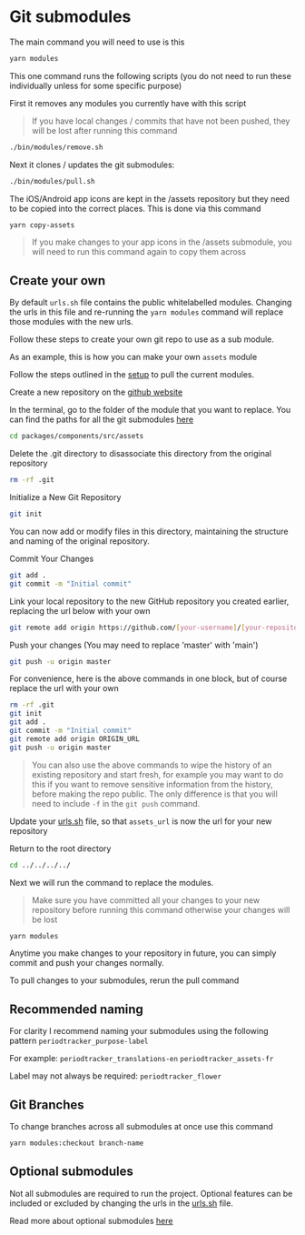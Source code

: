 # Git submodules

The main command you will need to use is this

```bash
yarn modules
```

This one command runs the following scripts (you do not need to run these individually unless for some specific purpose)

First it removes any modules you currently have with this script

> If you have local changes / commits that have not been pushed, they will be lost after running this command

```bash
./bin/modules/remove.sh
```

Next it clones / updates the git submodules:

```bash
./bin/modules/pull.sh
```

The iOS/Android app icons are kept in the /assets repository but they need to be copied into the correct places. This is done via this command

```bash
yarn copy-assets
```

> If you make changes to your app icons in the /assets submodule, you will need to run this command again to copy them across

## Create your own

By default `urls.sh` file contains the public whitelabelled modules. Changing the urls in this file and re-running the `yarn modules` command will replace those modules with the new urls.

Follow these steps to create your own git repo to use as a sub module.

As an example, this is how you can make your own `assets` module

Follow the steps outlined in the [setup](./setup.md#modules) to pull the current modules.

Create a new repository on the [github website](https://github.com/new)

In the terminal, go to the folder of the module that you want to replace. You can find the paths for all the git submodules [here](../bin//modules/paths.sh)

```bash
cd packages/components/src/assets
```

Delete the .git directory to disassociate this directory from the original repository

```bash
rm -rf .git
```

Initialize a New Git Repository

```bash
git init
```

You can now add or modify files in this directory, maintaining the structure and naming of the original repository.

Commit Your Changes

```bash
git add .
git commit -m "Initial commit"
```

Link your local repository to the new GitHub repository you created earlier, replacing the url below with your own

```bash
git remote add origin https://github.com/[your-username]/[your-repository].git
```

Push your changes
(You may need to replace 'master' with 'main')

```bash
git push -u origin master
```

For convenience, here is the above commands in one block, but of course replace the url with your own

```bash
rm -rf .git
git init
git add .
git commit -m "Initial commit"
git remote add origin ORIGIN_URL
git push -u origin master
```

> You can also use the above commands to wipe the history of an existing repository and start fresh, for example you may want to do this if you want to remove sensitive information from the history, before making the repo public. The only difference is that you will need to include `-f` in the `git push` command.

Update your [urls.sh](../bin//modules/urls.sh) file, so that `assets_url` is now the url for your new repository

Return to the root directory

```bash
cd ../../../../
```

Next we will run the command to replace the modules.

> Make sure you have committed all your changes to your new repository before running this command otherwise your changes will be lost

```bash
yarn modules
```

Anytime you make changes to your repository in future, you can simply commit and push your changes normally.

To pull changes to your submodules, rerun the pull command

## Recommended naming

For clarity I recommend naming your submodules using the following pattern
`periodtracker_purpose-label`

For example:
`periodtracker_translations-en`
`periodtracker_assets-fr`

Label may not always be required:
`periodtracker_flower`

## Git Branches

To change branches across all submodules at once use this command

```bash
yarn modules:checkout branch-name
```

## Optional submodules

Not all submodules are required to run the project. Optional features can be included or excluded by changing the urls in the [urls.sh](../bin//modules/urls.sh) file.

Read more about optional submodules [here](./code/optional_submodules.md)
